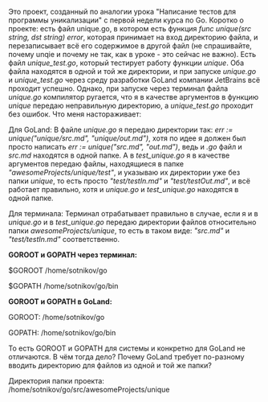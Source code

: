 Это проект, созданный по аналогии урока "Написание тестов для программы уникализации" с первой недели курса по Go.
Коротко о проекте: есть файл unique.go, в котором есть функция *func unique(src string, dst string) error*, которая принимает на вход директорию файла, и перезаписывает всё его содержимое в другой файл (не спрашивайте, почему unqie и почему не так, как в уроке - это сейчас не важно). Есть файл *unique_test.go*, который тестирует работу функции *unique*. Оба файла находятся в одной и той же директории, и при запуске *unique.go* и *unique_test.go* через среду разработки GoLand компании JetBrains всё проходит успешно. Однако, при запуске через терминал файла *unique.go* компилятор ругается, что я в качестве аргументов в функцию *unique* передаю неправильную директорию, а *unique_test.go* проходит без ошибок.
Что меня настораживает:

Для GoLand:
В файле *unique.go* я передаю директории так: *err := unique("unique/src.md", "unique/out.md")*, хотя по идее я должен был просто написать *err := unique("src.md", "out.md")*, ведь и *.go* файл и *src.md* находятся в одной папке. 
А в *test_unique.go* я в качестве аргументов передаю файлы, находящиеся в папке *"awesomeProjects/unique/test"*, и указываю их директории уже без папки *unique*, то есть просто *"test/testIn.md"* и *"test/testOut.md"*, и всё работает правильно, хотя и *unique.go* и *test_unique.go* находятся в одной папке.

Для терминала:
Терминал отрабатывает правильно в случае, если я и в *unique.go* и в *test_unique.go* передаю директории файлов относительно папки *awesomeProjects/unique*, то есть в таком виде: *"src.md"* и *"test/testIn.md"* соответственно.


**GOROOT и GOPATH через терминал:**

$GOROOT /home/sotnikov/go

$GOPATH /home/sotnikov/go/bin



**GOROOT и GOPATH в GoLand:**

GOROOT: /home/sotnikov/go

GOPATH: /home/sotnikov/go/bin


То есть GOROOT и GOPATH для системы и конкретно для GoLand не отличаются. В чём тогда дело? Почему GoLand требует по-разному вводить директорию для файлов из одной и той же папки?

Директория папки проекта: 
/home/sotnikov/go/src/awesomeProjects/unique
